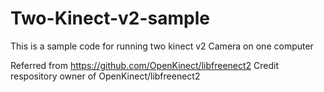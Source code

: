 # Two-Kinect-v2-sample
This is a sample code for running two kinect v2 Camera on one computer

Referred from https://github.com/OpenKinect/libfreenect2
Credit respository owner of OpenKinect/libfreenect2
